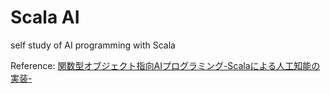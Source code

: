 # Scala AI
self study of AI programming with Scala

Reference: [関数型オブジェクト指向AIプログラミング-Scalaによる人工知能の実装-](https://www.amazon.co.jp/%E9%96%A2%E6%95%B0%E5%9E%8B%E3%82%AA%E3%83%96%E3%82%B8%E3%82%A7%E3%82%AF%E3%83%88%E6%8C%87%E5%90%91AI-%E3%83%97%E3%83%AD%E3%82%B0%E3%83%A9%E3%83%9F%E3%83%B3%E3%82%B0%E2%80%95Scala-%E3%81%AB%E3%82%88%E3%82%8B%E4%BA%BA%E5%B7%A5%E7%9F%A5%E8%83%BD%E3%81%AE%E5%AE%9F%E8%A3%85-%E6%B7%B1%E4%BA%95-%E8%A3%95%E4%BA%8C/dp/4864874336)